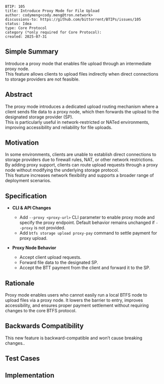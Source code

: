 ```
BTIP: 105
title: Introduce Proxy Mode for File Upload
author: codymeng<cody.meng@tron.network>
discussions-to: https://github.com/bittorrent/BTIPs/issues/105
status: Idea
type: Core Protocol
category (*only required for Core Protocol):
created: 2025-07-31
```

## Simple Summary

Introduce a proxy mode that enables file upload through an intermediate proxy node.  
This feature allows clients to upload files indirectly when direct connections to storage providers are not feasible.

## Abstract

The proxy mode introduces a dedicated upload routing mechanism where a client sends file data to a proxy node, which then forwards the upload to the designated storage provider (SP).  
This is particularly useful in network-restricted or NATed environments, improving accessibility and reliability for file uploads.

## Motivation

In some environments, clients are unable to establish direct connections to storage providers due to firewall rules, NAT, or other network restrictions.  
By adding proxy support, clients can route upload requests through a proxy node without modifying the underlying storage protocol.  
This feature increases network flexibility and supports a broader range of deployment scenarios.

## Specification

- **CLI & API Changes**

  - Add `--proxy <proxy-url>` CLI parameter to enable proxy mode and specify the proxy endpoint. Default behavior remains unchanged if `--proxy` is not provided.
  - Add `btfs storage upload proxy-pay` command to settle payment for proxy upload.

- **Proxy Node Behavior**

  - Accept client upload requests.
  - Forward file data to the designated SP.
  - Accept the BTT payment from the client and forward it to the SP.

## Rationale

Proxy mode enables users who cannot easily run a local BTFS node to upload files via a proxy node.
It lowers the barrier to entry, improves accessibility, and ensures proper payment settlement without requiring changes to the core BTFS protocol.

## Backwards Compatibility

This new feature is backward-compatible and won’t cause breaking changes..

## Test Cases

## Implementation

